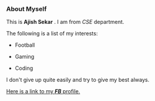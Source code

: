 ### About Myself



This is **Ajish Sekar** . I am from *CSE* department.


The following is a list of my interests:

* Football

* Gaming

* Coding



I don't give up quite easily and try to give my best always.



[Here is a link to my **_FB_** profile.](https://www.facebook.com/profile.php?id=100017288897670)
